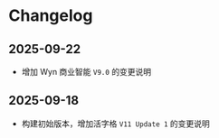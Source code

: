 # Changelog

## 2025-09-22

- 增加 Wyn 商业智能 `V9.0` 的变更说明

## 2025-09-18

- 构建初始版本，增加活字格 `V11 Update 1` 的变更说明
